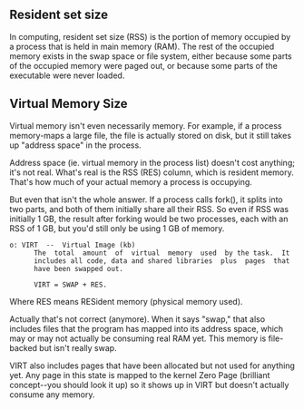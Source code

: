 ## Resident set size
In computing, resident set size (RSS) is the portion of memory occupied by a process that is held in main memory (RAM). The rest of the occupied memory exists in the swap space or file system, either because some parts of the occupied memory were paged out, or because some parts of the executable were never loaded.

## Virtual Memory Size
Virtual memory isn't even necessarily memory. For example, if a process memory-maps a large file, the file is actually stored on disk, but it still takes up "address space" in the process.

Address space (ie. virtual memory in the process list) doesn't cost anything; it's not real. What's real is the RSS (RES) column, which is resident memory. That's how much of your actual memory a process is occupying.

But even that isn't the whole answer. If a process calls fork(), it splits into two parts, and both of them initially share all their RSS. So even if RSS was initially 1 GB, the result after forking would be two processes, each with an RSS of 1 GB, but you'd still only be using 1 GB of memory.

```
o: VIRT  --  Virtual Image (kb)
      The  total  amount  of  virtual  memory  used  by the task.  It
      includes all code, data and shared libraries  plus  pages  that
      have been swapped out.

      VIRT = SWAP + RES.
```

Where RES means RESident memory (physical memory used).

Actually that's not correct (anymore). When it says "swap," that also includes files that the program has mapped into its address space, which may or may not actually be consuming real RAM yet. This memory is file-backed but isn't really swap.

VIRT also includes pages that have been allocated but not used for anything yet. Any page in this state is mapped to the kernel Zero Page (brilliant concept--you should look it up) so it shows up in VIRT but doesn't actually consume any memory.
